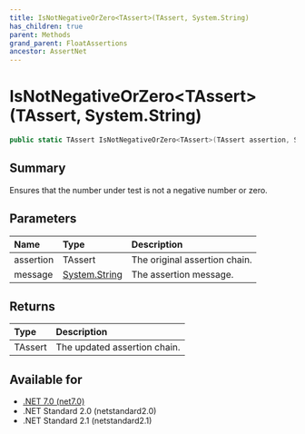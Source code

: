 ```yaml
---
title: IsNotNegativeOrZero<TAssert>(TAssert, System.String)
has_children: true
parent: Methods
grand_parent: FloatAssertions
ancestor: AssertNet
---
```

# IsNotNegativeOrZero&lt;TAssert&gt;(TAssert, System.String)

```csharp
public static TAssert IsNotNegativeOrZero<TAssert>(TAssert assertion, System.String message);
```

## Summary
Ensures that the number under test is not a negative number or zero.

## Parameters
| Name      | Type                                                                        | Description                   |
|:----------|:----------------------------------------------------------------------------|:------------------------------|
| assertion | TAssert                                                                     | The original assertion chain. |
| message   | [System.String](https://learn.microsoft.com/en-us/dotnet/api/system.string) | The assertion message.        |


## Returns
| Type    | Description                  |
|:--------|:-----------------------------|
| TAssert | The updated assertion chain. |

## Available for
- [.NET 7.0 (net7.0)](https://versionsof.net/core/7.0/)
- .NET Standard 2.0 (netstandard2.0)
- .NET Standard 2.1 (netstandard2.1)

